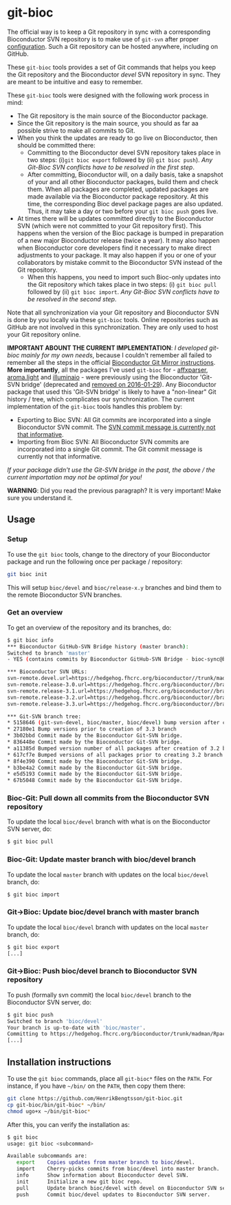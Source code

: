 # git-bioc
The official way is to keep a Git repository in sync with a corresponding Bioconductor SVN repository is to make use of `git-svn` after proper [configuration](http://bioconductor.org/developers/how-to/git-mirrors/).  Such a Git repository can be hosted anywhere, including on GitHub.

These `git-bioc` tools provides a set of Git commands that helps you keep the Git repository and the Bioconductor _devel_ SVN repository in sync.  They are meant to be intuitive and easy to remember.

These `git-bioc` tools were designed with the following work process in mind:

* The Git repository is the main source of the Bioconductor package.
* Since the Git repository is the main source, you should as far aa possible strive to make all commits to Git.
* When you think the updates are ready to go live on Bioconductor, then should be committed there:
  - Committing to the Bioconductor devel SVN repository takes place in two steps: (i)`git bioc export` followed by (ii) `git bioc push`).  _Any Git-Bioc SVN conflicts have to be resolved in the first step_.
  - After committing, Bioconductor will, on a daily basis, take a snapshot of your and all other Bioconductor packages, build them and check them. When all packages are completed, updated packages are made available via the Bioconductor package repository.  At this time, the corresponding Bioc devel package pages are also updated.  Thus, it may take a day or two before your `git bioc push` goes live.
* At times there will be updates committed directly to the Bioconductor SVN (which were not committed to your Git repository first).  This happens when the version of the Bioc package is bumped in preparation of a new major Bioconductor release (twice a year).  It may also happen when Bioconductor core developers find it necessary to make direct adjustments to your package.  It may also happen if you or one of your collaborators by mistake commit to the Bioconductor SVN instead of the Git repository.
  - When this happens, you need to import such Bioc-only updates into the Git repository which takes place in two steps: (i) `git bioc pull` followed by (ii) `git bioc import`.  _Any Git-Bioc SVN conflicts have to be resolved in the second step_.

Note that all synchronization via your Git repository and Bioconductor SVN is done by you locally via these `git-bioc` tools.  Online repositories such as GitHub are not involved in this synchronization.  They are only used to host your Git repository online.


**IMPORTANT ABOUNT THE CURRENT IMPLEMENTATION**:
_I developed git-bioc mainly for my own needs_, because I couldn't remember all failed to remember all the steps in the official [Bioconductor Git Mirror instructions](http://bioconductor.org/developers/how-to/git-mirrors/). **More importantly**, all the packages I've used `git-bioc` for - [affxparser](https://github.com/HenrikBengtsson/affxparser), [aroma.light](https://github.com/HenrikBengtsson/aroma.light) and [illuminaio](https://github.com/HenrikBengtsson/illuminaio) - were previously using the Bioconductor 'Git-SVN bridge' (deprecated and [removed on 2016-01-29](https://stat.ethz.ch/pipermail/bioc-devel/2016-January/008590.html)).  Any Bioconductor package that used this 'Git-SVN bridge' is likely to have a "non-linear" Git history / tree, which complicates our synchronization.  The current implementation of the `git-bioc` tools handles this problem by:

* Exporting to Bioc SVN: All Git commits are incorporated into a single Bioconductor SVN commit.  The [SVN commit message is currently not that informative](https://github.com/Bioconductor-mirror/affxparser/commit/af05fcb413cff368c1f2bd0bd23031c2eb67a969).
* Importing from Bioc SVN: All Bioconductor SVN commits are incorporated into a single Git commit.  The Git commit message is currently not that informative.

_If your package didn't use the Git-SVN bridge in the past, the above / the current importation may not be optimal for you!_

**WARNING**: Did you read the previous paragraph?  It is very important!  Make sure you understand it.


## Usage

### Setup
To use the `git bioc` tools, change to the directory of your Bioconductor package and run the following once per package / repository:
```sh
git bioc init
```
This will setup `bioc/devel` and `bioc/release-x.y` branches and bind them to the remote Bioconductor SVN branches.


### Get an overview

To get an overview of the repository and its branches, do:
```sh
$ git bioc info
*** Bioconductor GitHub-SVN Bridge history (master branch):
Switched to branch 'master'
- YES (contains commits by Bioconductor GitHub-SVN Bridge - bioc-sync@bioconductor.org)

*** Bioconductor SVN URLs:
svn-remote.devel.url=https://hedgehog.fhcrc.org/bioconductor//trunk/madman/Rpacks/illuminaio
svn-remote.release-3.0.url=https://hedgehog.fhcrc.org/bioconductor//branches/RELEASE_3_0/madman/Rpacks/illuminaio
svn-remote.release-3.1.url=https://hedgehog.fhcrc.org/bioconductor//branches/RELEASE_3_1/madman/Rpacks/illuminaio
svn-remote.release-3.2.url=https://hedgehog.fhcrc.org/bioconductor//branches/RELEASE_3_2/madman/Rpacks/illuminaio
svn-remote.release-3.3.url=https://hedgehog.fhcrc.org/bioconductor//branches/RELEASE_3_3/madman/Rpacks/illuminaio

*** Git-SVN branch tree:
* 5158646 (git-svn-devel, bioc/master, bioc/devel) bump version after creating 3.3 branch
* 27180e1 Bump versions prior to creation of 3.3 branch
* 3b02bbd Commit made by the Bioconductor Git-SVN bridge.
* 836448e Commit made by the Bioconductor Git-SVN bridge.
* a11385d Bumped version number of all packages after creation of 3.2 branch.
* 617cf7e Bumped versions of all packages prior to creating 3.2 branch.
* 8f4e390 Commit made by the Bioconductor Git-SVN bridge.
* b3be4a2 Commit made by the Bioconductor Git-SVN bridge.
* e5d5193 Commit made by the Bioconductor Git-SVN bridge.
* 67b5048 Commit made by the Bioconductor Git-SVN bridge.
```


### Bioc-Git: Pull down all commits from the Bioconductor SVN repository
To update the local `bioc/devel` branch with what is on the Bioconductor SVN server, do:
```sh
$ git bioc pull
```

### Bioc-Git: Update master branch with bioc/devel branch
To update the local `master` branch with updates on the local `bioc/devel` branch, do:
```sh
$ git bioc import
```


### Git->Bioc: Update bioc/devel branch with master branch
To update the local `bioc/devel` branch with updates on the local `master` branch, do:
```sh
$ git bioc export
[...]
```


### Git->Bioc: Push bioc/devel branch to Bioconductor SVN repository
To push (formally svn commit) the local `bioc/devel` branch to the Bioconductor SVN server, do:
```sh
$ git bioc push
Switched to branch 'bioc/devel'
Your branch is up-to-date with 'bioc/master'.
Committing to https://hedgehog.fhcrc.org/bioconductor/trunk/madman/Rpacks/illuminaio ...
[...]
```



## Installation instructions
To use the `git bioc` commands, place all `git-bioc*` files on the `PATH`.  For instance, if you have `~/bin/` on the `PATH`, then copy them there:
```sh
git clone https://github.com/HenrikBengtsson/git-bioc.git
cp git-bioc/bin/git-bioc* ~/bin/
chmod ugo+x ~/bin/git-bioc*
```
After this, you can verify the installation as:
```sh
$ git bioc
usage: git bioc <subcommand>

Available subcommands are:
   export    Copies updates from master branch to bioc/devel.
   import    Cherry-picks commits from bioc/devel into master branch.
   info      Show information about Bioconductor devel SVN.
   init      Initialize a new git bioc repo.
   pull      Update branch bioc/devel with devel on Bioconductor SVN server.
   push      Commit bioc/devel updates to Bioconductor SVN server.
```

